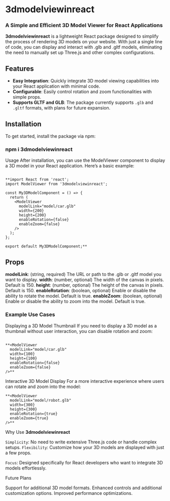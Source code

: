 # 3dmodelviewinreact

### A Simple and Efficient 3D Model Viewer for React Applications

**3dmodelviewinreact** is a lightweight React package designed to simplify the process of rendering 3D models on your website. With just a single line of code, you can display and interact with .glb and .gltf models, eliminating the need to manually set up Three.js and other complex configurations.

## Features

- **Easy Integration**: Quickly integrate 3D model viewing capabilities into your React application with minimal code.
- **Configurable**: Easily control rotation and zoom functionalities with simple props.
- **Supports GLTF and GLB**: The package currently supports `.glb` and `.gltf` formats, with plans for future expansion.

## Installation

To get started, install the package via npm:

### npm i 3dmodelviewinreact


Usage
After installation, you can use the ModelViewer component to display a 3D model in your React application. Here’s a basic example:


```

**import React from 'react';
import ModelViewer from '3dmodelviewinreact';

const My3DModelComponent = () => {
  return (
    <ModelViewer 
      modelLink="model/car.glb" 
      width={200} 
      height={200} 
      enableRotation={false} 
      enableZoom={false} 
    />
  );
};

export default My3DModelComponent;**

```


## Props

**modelLink**: (string, required) The URL or path to the .glb or .gltf model you want to display.
**width**: (number, optional) The width of the canvas in pixels. Default is 150.
**height**: (number, optional) The height of the canvas in pixels. Default is 150.
**enableRotation**: (boolean, optional) Enable or disable the ability to rotate the model. Default is true.
**enableZoom**: (boolean, optional) Enable or disable the ability to zoom into the model. Default is true.


### Example Use Cases

Displaying a 3D Model Thumbnail
If you need to display a 3D model as a thumbnail without user interaction, you can disable rotation and zoom:

```

**<ModelViewer 
  modelLink="model/car.glb" 
  width={100} 
  height={100} 
  enableRotation={false} 
  enableZoom={false} 
/>**
```

Interactive 3D Model Display
For a more interactive experience where users can rotate and zoom into the model:
```
**<ModelViewer 
  modelLink="model/robot.glb" 
  width={300} 
  height={300} 
  enableRotation={true} 
  enableZoom={true} 
/>**
```

Why Use **3dmodelviewinreact**

`Simplicity`: No need to write extensive Three.js code or handle complex setups.
`Flexibility`: Customize how your 3D models are displayed with just a few props.

`Focus`: Designed specifically for React developers who want to integrate 3D models effortlessly.


Future Plans

Support for additional 3D model formats.
Enhanced controls and additional customization options.
Improved performance optimizations.


